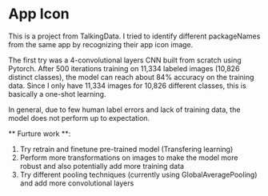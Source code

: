 # App Icon

This is a project from TalkingData. I tried to identify different packageNames from the same app by recognizing their app icon image.

The first try was a 4-convolutional layers CNN built from scratch using Pytorch. After 500 iterations training on 11,334 labeled images (10,826 distinct classes), the model can reach about 84% accuracy on the training data. Since I only have 11,334 images for 10,826 different classes, this is basically a one-shot learning.

In general, due to few human label errors and lack of training data, the model does not perform up to expectation.

** Furture work **:
1. Try retrain and finetune pre-trained model (Transfering learning)
2. Perform more transformations on images to make the model more robust and also potentially add more training data
3. Try different pooling techniques (currently using GlobalAveragePooling) and add more convolutional layers
